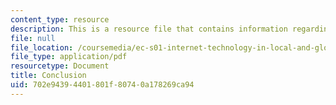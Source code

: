 ```yaml
---
content_type: resource
description: This is a resource file that contains information regarding conclusion.
file: null
file_location: /coursemedia/ec-s01-internet-technology-in-local-and-global-communities-spring-2005-summer-2005/702e94394401801f80740a178269ca94_MITEC_S01S05_lec14_conclu.pdf
file_type: application/pdf
resourcetype: Document
title: Conclusion
uid: 702e9439-4401-801f-8074-0a178269ca94
---
```

